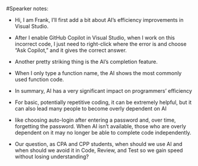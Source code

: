 #Spearker notes:
- Hi, I am Frank, I’ll first add a bit about AI’s efficiency improvements in Visual Studio.
  
- After I enable GitHub Copilot in Visual Studio, when I work on this incorrect code, I just need to right-click where the error is and choose “Ask Copilot,” and it gives the correct answer.
  
- Another pretty striking thing is the AI’s completion feature.
  
- When I only type a function name, the AI shows the most commonly used function code.

- In summary, AI has a very significant impact on programmers’ efficiency

- For basic, potentially repetitive coding, it can be extremely helpful, but it can also lead many people to become overly dependent on AI

- like choosing auto-login after entering a password and, over time, forgetting the password. When AI isn’t available, those who are overly dependent on it may no longer be able to complete code independently.

- Our question, as CPA and CPP students, when should we use AI and when should we avoid it in Code, Review, and Test so we gain speed without losing understanding?
